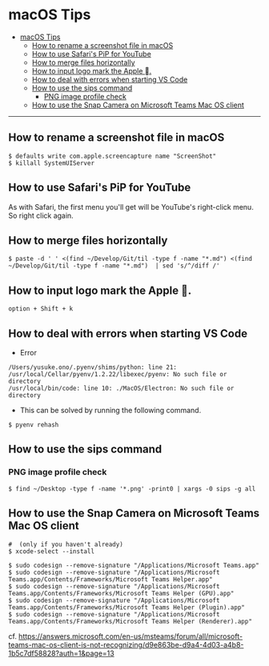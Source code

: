 # macOS Tips

- [macOS Tips](#macos-tips)
  - [How to rename a screenshot file in macOS](#how-to-rename-a-screenshot-file-in-macos)
  - [How to use Safari's PiP for YouTube](#how-to-use-safaris-pip-for-youtube)
  - [How to merge files horizontally](#how-to-merge-files-horizontally)
  - [How to input logo mark the Apple .](#how-to-input-logo-mark-the-apple-)
  - [How to deal with errors when starting VS Code](#how-to-deal-with-errors-when-starting-vs-code)
  - [How to use the sips command](#how-to-use-the-sips-command)
    - [PNG image profile check](#png-image-profile-check)
  - [How to use the Snap Camera on Microsoft Teams Mac OS client](#how-to-use-the-snap-camera-on-microsoft-teams-mac-os-client)

---

## How to rename a screenshot file in macOS

```
$ defaults write com.apple.screencapture name "ScreenShot"
$ killall SystemUIServer
```

## How to use Safari's PiP for YouTube

As with Safari, the first menu you'll get will be YouTube's right-click menu. So right click again.

## How to merge files horizontally

```
$ paste -d ' ' <(find ~/Develop/Git/til -type f -name "*.md") <(find ~/Develop/Git/til -type f -name "*.md")  | sed 's/^/diff /'
```

## How to input logo mark the Apple .

```option + Shift + k``` 

## How to deal with errors when starting VS Code

* Error

```
/Users/yusuke.ono/.pyenv/shims/python: line 21: /usr/local/Cellar/pyenv/1.2.22/libexec/pyenv: No such file or directory
/usr/local/bin/code: line 10: ./MacOS/Electron: No such file or directory
```

* This can be solved by running the following command.

```
$ pyenv rehash
```

## How to use the sips command

### PNG image profile check

```
$ find ~/Desktop -type f -name '*.png' -print0 | xargs -0 sips -g all
```

## How to use the Snap Camera on Microsoft Teams Mac OS client

```
#  (only if you haven't already)
$ xcode-select --install

$ sudo codesign --remove-signature "/Applications/Microsoft Teams.app"
$ sudo codesign --remove-signature "/Applications/Microsoft Teams.app/Contents/Frameworks/Microsoft Teams Helper.app"
$ sudo codesign --remove-signature "/Applications/Microsoft Teams.app/Contents/Frameworks/Microsoft Teams Helper (GPU).app"
$ sudo codesign --remove-signature "/Applications/Microsoft Teams.app/Contents/Frameworks/Microsoft Teams Helper (Plugin).app"
$ sudo codesign --remove-signature "/Applications/Microsoft Teams.app/Contents/Frameworks/Microsoft Teams Helper (Renderer).app"
```

cf. https://answers.microsoft.com/en-us/msteams/forum/all/microsoft-teams-mac-os-client-is-not-recognizing/d9e863be-d9a4-4d03-a4b8-1b5c7df58828?auth=1&page=13
